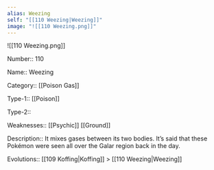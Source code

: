 ```yaml
---
alias: Weezing
self: "[[110 Weezing|Weezing]]"
image: "![[110 Weezing.png]]"
---
```


![[110 Weezing.png]]


Number:: 110

Name:: Weezing

Category:: [[Poison Gas]]

Type-1:: [[Poison]]

Type-2:: 

Weaknesses:: [[Psychic]] [[Ground]]

Description:: It mixes gases between its two bodies. It’s said that these Pokémon were seen all over the Galar region back in the day.

Evolutions:: [[109 Koffing|Koffing]] > [[110 Weezing|Weezing]]